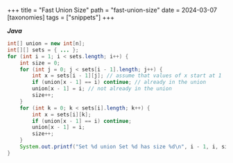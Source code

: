 +++
title = "Fast Union Size"
path = "fast-union-size"
date = 2024-03-07
[taxonomies]
tags = ["snippets"]
+++

_**Java**_
```java
int[] union = new int[n];
int[][] sets = { ... };
for (int i = 1; i < sets.length; i++) {
    int size = 0;
    for (int j = 0; j < sets[i - 1].length; j++) {
        int x = sets[i - 1][j]; // assume that values of x start at 1
        if (union[x - 1] == i) continue; // already in the union
        union[x - 1] = i; // not already in the union
        size++;
    }
    for (int k = 0; k < sets[i].length; k++) {
        int x = sets[i][k];
        if (union[x - 1] == i) continue;
        union[x - 1] = i;
        size++;
    }
    System.out.printf("Set %d union Set %d has size %d\n", i - 1, i, size);
}
```
